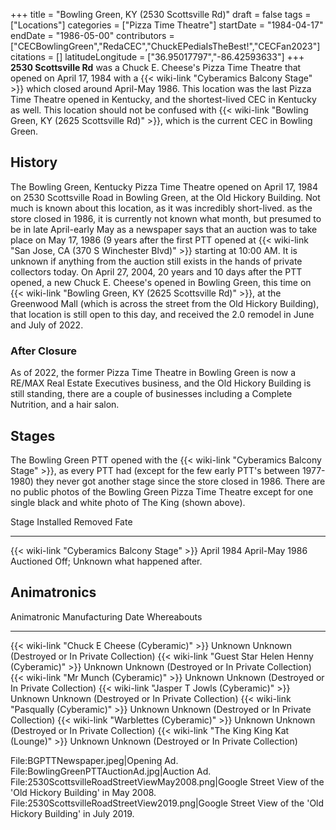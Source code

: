 +++
title = "Bowling Green, KY (2530 Scottsville Rd)"
draft = false
tags = ["Locations"]
categories = ["Pizza Time Theatre"]
startDate = "1984-04-17"
endDate = "1986-05-00"
contributors = ["CECBowlingGreen","RedaCEC","ChuckEPediaIsTheBest!","CECFan2023"]
citations = []
latitudeLongitude = ["36.95017797","-86.42593633"]
+++
**2530 Scottsville Rd** was a Chuck E. Cheese's Pizza Time Theatre that opened on April 17, 1984 with a {{< wiki-link "Cyberamics Balcony Stage" >}} which closed around April-May 1986.
This location was the last Pizza Time Theatre opened in Kentucky, and the shortest-lived CEC in Kentucky as well.
This location should not be confused with {{< wiki-link "Bowling Green, KY (2625 Scottsville Rd)" >}}, which is the current CEC in Bowling Green.

## History

The Bowling Green, Kentucky Pizza Time Theatre opened on April 17, 1984 on 2530 Scottsville Road in Bowling Green, at the Old Hickory Building. Not much is known about this location, as it was incredibly short-lived. as the store closed in 1986, it is currently not known what month, but presumed to be in late April-early May as a newspaper says that an auction was to take place on May 17, 1986 (9 years after the first PTT opened at {{< wiki-link "San Jose, CA (370 S Winchester Blvd)" >}} starting at 10:00 AM. It is unknown if anything from the auction still exists in the hands of private collectors today.
On April 27, 2004, 20 years and 10 days after the PTT opened, a new Chuck E. Cheese's opened in Bowling Green, this time on {{< wiki-link "Bowling Green, KY (2625 Scottsville Rd)" >}}, at the Greenwood Mall (which is across the street from the Old Hickory Building), that location is still open to this day, and received the 2.0 remodel in June and July of 2022.

### After Closure

As of 2022, the former Pizza Time Theatre in Bowling Green is now a RE/MAX Real Estate Executives business, and the Old Hickory Building is still standing, there are a couple of businesses including a Complete Nutrition, and a hair salon.

## Stages

The Bowling Green PTT opened with the {{< wiki-link "Cyberamics Balcony Stage" >}}, as every PTT had (except for the few early PTT's between 1977-1980) they never got another stage since the store closed in 1986. There are no public photos of the Bowling Green Pizza Time Theatre except for one single black and white photo of The King (shown above).

  Stage                                              Installed    Removed          Fate
  -------------------------------------------------- ------------ ---------------- ---------------------------------------------
  {{< wiki-link "Cyberamics Balcony Stage" >}}   April 1984   April-May 1986   Auctioned Off; Unknown what happened after.

## Animatronics

  Animatronic                                                  Manufacturing Date   Whereabouts
  ------------------------------------------------------------ -------------------- ----------------------------------------------
  {{< wiki-link "Chuck E Cheese (Cyberamic)" >}}           Unknown              Unknown (Destroyed or In Private Collection)
  {{< wiki-link "Guest Star Helen Henny (Cyberamic)" >}}   Unknown              Unknown (Destroyed or In Private Collection)
  {{< wiki-link "Mr Munch (Cyberamic)" >}}                 Unknown              Unknown (Destroyed or In Private Collection)
  {{< wiki-link "Jasper T Jowls (Cyberamic)" >}}           Unknown              Unknown (Destroyed or In Private Collection)
  {{< wiki-link "Pasqually (Cyberamic)" >}}                Unknown              Unknown (Destroyed or In Private Collection)
  {{< wiki-link "Warblettes (Cyberamic)" >}}               Unknown              Unknown (Destroyed or In Private Collection)
  {{< wiki-link "The King King Kat (Lounge)" >}}           Unknown              Unknown (Destroyed or In Private Collection)

File:BGPTTNewspaper.jpeg|Opening Ad.
File:BowlingGreenPTTAuctionAd.jpg|Auction Ad.
File:2530ScottsvilleRoadStreetViewMay2008.png|Google Street View of the 'Old Hickory Building' in May 2008.
File:2530ScottsvilleRoadStreetView2019.png|Google Street View of the 'Old Hickory Building' in July 2019.
